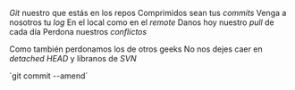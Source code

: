 
*Git* nuestro que estás en los repos Comprimidos sean tus *commits* Venga a nosotros tu *log*
En el local como en el *remote* Danos hoy nuestro *pull* de cada día Perdona nuestros *conflictos*

Como también perdonamos los de otros geeks No nos dejes caer en *detached HEAD*
y líbranos de *SVN*

`git commit --amend´

